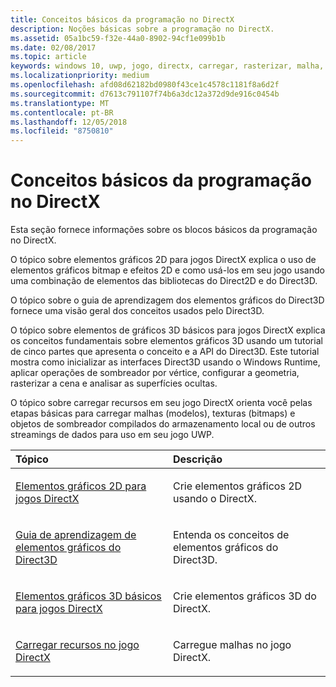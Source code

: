 ```yaml
---
title: Conceitos básicos da programação no DirectX
description: Noções básicas sobre a programação no DirectX.
ms.assetid: 05a1bc59-f32e-44a0-8902-94cf1e099b1b
ms.date: 02/08/2017
ms.topic: article
keywords: windows 10, uwp, jogo, directx, carregar, rasterizar, malha, bitmap, 2D, 3D
ms.localizationpriority: medium
ms.openlocfilehash: afd08d62182bd0980f43ce1c4578c1181f8a6d2f
ms.sourcegitcommit: d7613c791107f74b6a3dc12a372d9de916c0454b
ms.translationtype: MT
ms.contentlocale: pt-BR
ms.lasthandoff: 12/05/2018
ms.locfileid: "8750810"
---
```

# <a name="fundamentals-of-directx-programming"></a>Conceitos básicos da programação no DirectX

Esta seção fornece informações sobre os blocos básicos da programação no DirectX.

O tópico sobre elementos gráficos 2D para jogos DirectX explica o uso de elementos gráficos bitmap e efeitos 2D e como usá-los em seu jogo usando uma combinação de elementos das bibliotecas do Direct2D e do Direct3D.

O tópico sobre o guia de aprendizagem dos elementos gráficos do Direct3D fornece uma visão geral dos conceitos usados pelo Direct3D.

O tópico sobre elementos de gráficos 3D básicos para jogos DirectX explica os conceitos fundamentais sobre elementos gráficos 3D usando um tutorial de cinco partes que apresenta o conceito e a API do Direct3D. Este tutorial mostra como inicializar as interfaces Direct3D usando o Windows Runtime, aplicar operações de sombreador por vértice, configurar a geometria, rasterizar a cena e analisar as superfícies ocultas.

O tópico sobre carregar recursos em seu jogo DirectX orienta você pelas etapas básicas para carregar malhas (modelos), texturas (bitmaps) e objetos de sombreador compilados do armazenamento local ou de outros streamings de dados para uso em seu jogo UWP.

<table>
<colgroup>
<col width="50%" />
<col width="50%" />
</colgroup>
<thead>
<tr class="header">
<th align="left">Tópico</th>
<th align="left">Descrição</th>
</tr>
</thead>
<tbody>
<tr class="odd">
<td align="left"><p><a href="working-with-2d-graphics-in-your-directx-game.md">Elementos gráficos 2D para jogos DirectX</a></p></td>
<td align="left"><p>Crie elementos gráficos 2D usando o DirectX.</p></td>
</tr>
<tr class="even">
<td align="left"><p><a href="https://msdn.microsoft.com/windows/uwp/graphics-concepts/index">Guia de aprendizagem de elementos gráficos do Direct3D</a></p></td>
<td align="left"><p>Entenda os conceitos de elementos gráficos do Direct3D.</p></td>
</tr>
<tr class="odd">
<td align="left"><p><a href="an-introduction-to-3d-graphics-with-directx.md">Elementos gráficos 3D básicos para jogos DirectX</a></p></td>
<td align="left"><p>Crie elementos gráficos 3D do DirectX.</p></td>
</tr>
<tr class="even">
<td align="left"><p><a href="load-a-game-asset.md">Carregar recursos no jogo DirectX</a></p></td>
<td align="left"><p>Carregue malhas no jogo DirectX.</p></td>
</tr>
</tbody>
</table>